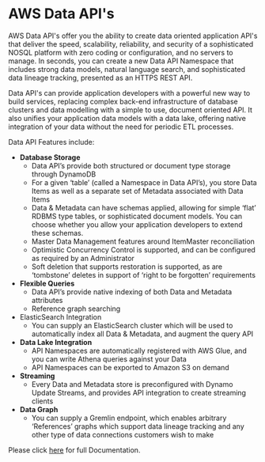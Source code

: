 # AWS Data API's

AWS Data API's offer you the ability to create data oriented application API's that deliver the speed, scalability, reliability, and security of a sophisticated NOSQL platform with zero coding or configuration, and no servers to manage. In seconds, you can create a new Data API Namespace that includes strong data models, natural language search, and sophisticated data lineage tracking, presented as an HTTPS REST API.

Data API's can provide application developers with a powerful new way to build services, replacing complex back-end infrastructure of database clusters and data modelling with a simple to use, document oriented API. It also unifies your application data models with a data lake, offering native integration of your data without the need for periodic ETL processes.

Data API Features include:

* __Database Storage__
	* Data API’s provide both structured or document type storage through DynamoDB
	* For a given ‘table’ (called a Namespace in Data API’s), you store Data Items as well as a separate set of Metadata associated with Data Items
	* Data & Metadata can have schemas applied, allowing for simple ‘flat’ RDBMS type tables, or sophisticated document models. You can choose whether you allow your application developers to extend these schemas.
	* Master Data Management features around ItemMaster reconciliation
	* Optimistic Concurrency Control is supported, and can be configured as required by an Administrator
	* Soft deletion that supports restoration is supported, as are ‘tombstone’ deletes in support of ‘right to be forgotten’ requirements
* __Flexible Queries__
	* Data API’s provide native indexing of both Data and Metadata attributes
	* Reference graph searching
* ElasticSearch Integration
	* You can supply an ElasticSearch cluster which will be used to automatically index all Data & Metadata, and augment the query API
* __Data Lake Integration__
	* API Namespaces are automatically registered with AWS Glue, and you can write Athena queries against your Data
	* API Namespaces can be exported to Amazon S3 on demand
* __Streaming__
	* Every Data and Metadata store is preconfigured with Dynamo Update Streams, and provides API integration to create streaming clients
* __Data Graph__
	* You can supply a Gremlin endpoint, which enables arbitrary ‘References’ graphs which support data lineage tracking and any other type of data connections customers wish to make

Please click [here](../../wiki) for full Documentation.